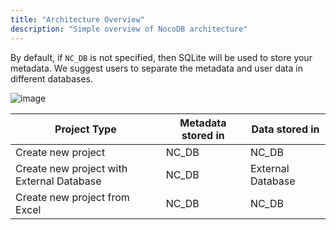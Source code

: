 ```yaml
---
title: "Architecture Overview"
description: "Simple overview of NocoDB architecture"
---
```


By default, if `NC_DB` is not specified, then SQLite will be used to store your metadata. We suggest users to separate the metadata and user data in different databases.
  
![image](/img/architecture.png)


| Project Type | Metadata stored in | Data stored in |
|---------|-----------|--------|
| Create new project | NC_DB | NC_DB |
| Create new project with External Database | NC_DB | External Database |
| Create new project from Excel | NC_DB | NC_DB |